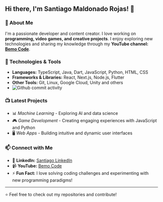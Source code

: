 ## Hi there, I'm Santiago Maldonado Rojas! 👋

### 🚀 About Me
I'm a passionate developer and content creator. I love working on **programming, video games, and creative projects**. I enjoy exploring new technologies and sharing my knowledge through my **YouTube channel: [Bemo Code](https://www.youtube.com/@Bemo-Code)**.

### 🔧 Technologies & Tools
- **Languages:** TypeScript, Java, Dart, JavaScript, Python, HTML, CSS
- **Frameworks & Libraries:** React, Next.js, Node.js, Flutter
- **Other Tools:** Git, Linux, Google Cloud, Unity and others
- ![Github commit activity](https://img.shields.io/github/commit-activity/w/Santiago2132/maizback/santiago)

### 📺 Latest Projects
- 📊 *Machine Learning* - Exploring AI and data science
- 🎮 *Game Development* - Creating engaging experiences with JavaScript and Python
- 🖥️ *Web Apps* - Building intuitive and dynamic user interfaces


### 📫 Connect with Me
- 💼 **LinkedIn:** [Santiago LinkedIn](https://www.linkedin.com/in/santiago-maldonado-rojas-4580b3276/)
- 📹 **YouTube:** [Bemo Code](https://www.youtube.com/@Bemo-Code)
- ⚡ **Fun Fact:** I love solving coding challenges and experimenting with new programming paradigms!

---
⭐️ Feel free to check out my repositories and contribute!

